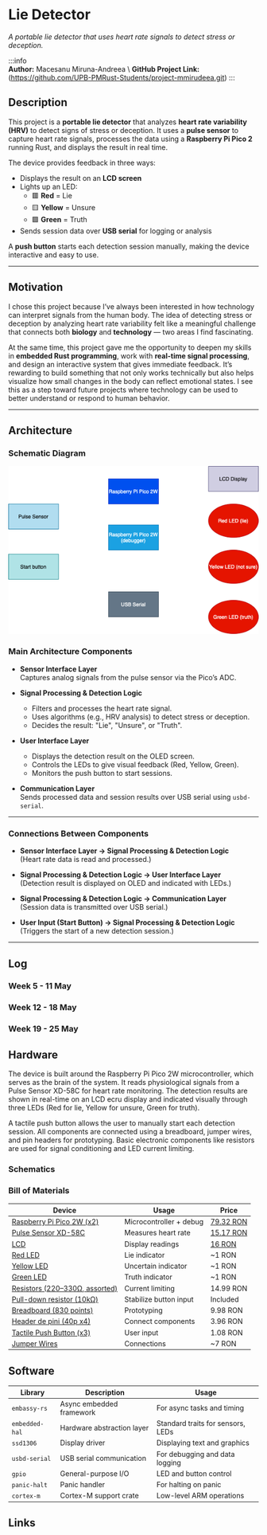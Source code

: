 # Lie Detector  
*A portable lie detector that uses heart rate signals to detect stress or deception.*


:::info  
 **Author:** Macesanu Miruna-Andreea \ 
 **GitHub Project Link:** (https://github.com/UPB-PMRust-Students/project-mmirudeea.git) 
:::

## Description  
This project is a **portable lie detector** that analyzes **heart rate variability (HRV)** to detect signs of stress or deception. It uses a **pulse sensor** to capture heart rate signals, processes the data using a **Raspberry Pi Pico 2** running Rust, and displays the result in real time.  

The device provides feedback in three ways:  
- Displays the result on an **LCD screen**  
- Lights up an LED:  
  - 🟥 **Red** = Lie  
  - 🟨 **Yellow** = Unsure  
  - 🟩 **Green** = Truth  
- Sends session data over **USB serial** for logging or analysis  

A **push button** starts each detection session manually, making the device interactive and easy to use.

---

## Motivation  
I chose this project because I’ve always been interested in how technology can interpret signals from the human body. The idea of detecting stress or deception by analyzing heart rate variability felt like a meaningful challenge that connects both **biology** and **technology** — two areas I find fascinating.  

At the same time, this project gave me the opportunity to deepen my skills in **embedded Rust programming**, work with **real-time signal processing**, and design an interactive system that gives immediate feedback. It’s rewarding to build something that not only works technically but also helps visualize how small changes in the body can reflect emotional states. I see this as a step toward future projects where technology can be used to better understand or respond to human behavior.

---

## Architecture

### Schematic Diagram
![Architecture Diagram](diagram.webp)

### Main Architecture Components  
- **Sensor Interface Layer**  
  Captures analog signals from the pulse sensor via the Pico’s ADC.  

- **Signal Processing & Detection Logic**  
  - Filters and processes the heart rate signal.  
  - Uses algorithms (e.g., HRV analysis) to detect stress or deception.  
  - Decides the result: "Lie", "Unsure", or "Truth".  

- **User Interface Layer**  
  - Displays the detection result on the OLED screen.  
  - Controls the LEDs to give visual feedback (Red, Yellow, Green).  
  - Monitors the push button to start sessions.  

- **Communication Layer**  
  Sends processed data and session results over USB serial using `usbd-serial`.

---

### Connections Between Components  
- **Sensor Interface Layer → Signal Processing & Detection Logic**  
  (Heart rate data is read and processed.)  

- **Signal Processing & Detection Logic → User Interface Layer**  
  (Detection result is displayed on OLED and indicated with LEDs.)  

- **Signal Processing & Detection Logic → Communication Layer**  
  (Session data is transmitted over USB serial.)  

- **User Input (Start Button) → Signal Processing & Detection Logic**  
  (Triggers the start of a new detection session.)

---

## Log

### Week 5 - 11 May

### Week 12 - 18 May


### Week 19 - 25 May


## Hardware

The device is built around the Raspberry Pi Pico 2W microcontroller, which serves as the brain of the system. It reads physiological signals from a Pulse Sensor XD-58C for heart rate monitoring. The detection results are shown in real-time on an LCD ecru display and indicated visually through three LEDs (Red for lie, Yellow for unsure, Green for truth).

A tactile push button allows the user to manually start each detection session. All components are connected using a breadboard, jumper wires, and pin headers for prototyping. Basic electronic components like resistors are used for signal conditioning and LED current limiting.

### Schematics



### Bill of Materials

| Device                      | Usage                          | Price   |
| --------------------------- | ------------------------------ | ------- |
| [Raspberry Pi Pico 2W (x2)](https://www.raspberrypi.com/documentation/microcontrollers/pico-series.html)   | Microcontroller + debug        | [79.32 RON](https://www.optimusdigital.ro/en/raspberry-pi-boards/13327-raspberry-pi-pico-2-w.html?search_query=raspberry+pi+pico+2w&results=36) |
| [Pulse Sensor XD-58C](https://www.optimusdigital.ro/ro/senzori-altele/1273-senzor-de-puls-xd-58c.html?gad_source=1&gbraid=0AAAAADv-p3CzfCB_qO9d_GcEdCkbc89MZ&gclid=EAIaIQobChMIqaL495eIjQMVn4toCR1sDhl8EAAYASAAEgKKePD_BwE)         | Measures heart rate            | [15.17 RON](https://www.optimusdigital.ro/ro/senzori-altele/1273-senzor-de-puls-xd-58c.html?gad_source=1&gbraid=0AAAAADv-p3CzfCB_qO9d_GcEdCkbc89MZ&gclid=EAIaIQobChMIqaL495eIjQMVn4toCR1sDhl8EAAYASAAEgKKePD_BwE) |
| [LCD](https://www.optimusdigital.ro/ro/optoelectronice-lcd-uri/2894-lcd-cu-interfata-i2c-si-backlight-albastru.html?search_query=lcd+&results=217)                    | Display readings               |[ 16 RON](https://www.optimusdigital.ro/ro/optoelectronice-lcd-uri/2894-lcd-cu-interfata-i2c-si-backlight-albastru.html?search_query=lcd+&results=217)   |
| [Red LED](https://www.optimusdigital.ro/ro/kituri-optimus-digital/9517-set-de-led-uri-asortate-de-5-mm-si-3-mm-310-buc-cu-rezistoare-bonus.html?search_query=led+kit&results=70)                     | Lie indicator                  | ~1 RON   |
| [Yellow LED](https://www.optimusdigital.ro/ro/kituri-optimus-digital/9517-set-de-led-uri-asortate-de-5-mm-si-3-mm-310-buc-cu-rezistoare-bonus.html?search_query=led+kit&results=70)                  | Uncertain indicator            | ~1 RON   |
| [Green LED](https://www.optimusdigital.ro/ro/kituri-optimus-digital/9517-set-de-led-uri-asortate-de-5-mm-si-3-mm-310-buc-cu-rezistoare-bonus.html?search_query=led+kit&results=70)                   | Truth indicator                | ~1 RON   |
| [Resistors (220–330Ω, assorted)](https://www.optimusdigital.ro/ro/componente-electronice-rezistoare/10928-plusivo-kit-250-buc-rezistoare.html?search_query=Plusivo+Kit+250+buc+Rezistoare&results=3) | Current limiting            | 14.99 RON |
| [Pull-down resistor (10kΩ)](https://www.optimusdigital.ro/ro/componente-electronice-rezistoare/10928-plusivo-kit-250-buc-rezistoare.html?search_query=Plusivo+Kit+250+buc+Rezistoare&results=3)   | Stabilize button input         | Included |
| [Breadboard (830 points)](https://massgadgets.com/produs/breadboard-placa-tip-830-puncte/?gad_source=1&gbraid=0AAAAApd2z2YoiQ1hKj0vVxCIeTMxwxL76&gclid=EAIaIQobChMIlaWH0ZmIjQMVh52DBx2UIDEWEAQYASABEgIUh_D_BwE)     | Prototyping                    | 9.98 RON |
| [Header de pini (40p x4)](https://www.optimusdigital.ro/ro/componente-electronice-headere-de-pini/463-header-de-pini-alb-254-mm-40p.html?search_query=Header+de+pini+%2840p%29&results=22)     | Connect components             | 3.96 RON |
| [Tactile Push Button (x3)](https://www.optimusdigital.ro/ro/butoane-i-comutatoare/1119-buton-6x6x6.html?search_query=Buton+6x6x6&results=1)    | User input                     | 1.08 RON |
| [Jumper Wires](https://www.optimusdigital.ro/ro/fire-fire-mufate/12-set-de-cabluri-pentru-breadboard.html?search_query=Set+Fire+pentru+Breadboard&results=37)                | Connections                    | ~7 RON   |

## Software

| Library         | Description                  | Usage                                  |
| --------------- | ---------------------------- | -------------------------------------- |
| `embassy-rs`    | Async embedded framework     | For async tasks and timing             |
| `embedded-hal`  | Hardware abstraction layer   | Standard traits for sensors, LEDs      |
| `ssd1306`       | Display driver               | Displaying text and graphics           |
| `usbd-serial`   | USB serial communication     | For debugging and data logging         |
| `gpio`          | General-purpose I/O          | LED and button control                 |
| `panic-halt`    | Panic handler                | For halting on panic                   |
| `cortex-m`      | Cortex-M support crate       | Low-level ARM operations               |

## Links


